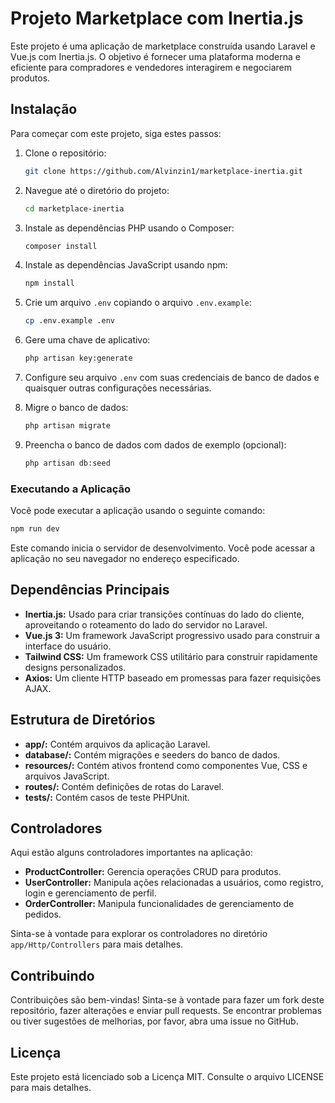 # Projeto Marketplace com Inertia.js

Este projeto é uma aplicação de marketplace construída usando Laravel e Vue.js com Inertia.js. O objetivo é fornecer uma plataforma moderna e eficiente para compradores e vendedores interagirem e negociarem produtos.

## Instalação

Para começar com este projeto, siga estes passos:

1. Clone o repositório:

    ```bash
    git clone https://github.com/Alvinzin1/marketplace-inertia.git
    ```

2. Navegue até o diretório do projeto:

    ```bash
    cd marketplace-inertia
    ```

3. Instale as dependências PHP usando o Composer:

    ```bash
    composer install
    ```

4. Instale as dependências JavaScript usando npm:

    ```bash
    npm install
    ```

5. Crie um arquivo `.env` copiando o arquivo `.env.example`:

    ```bash
    cp .env.example .env
    ```

6. Gere uma chave de aplicativo:

    ```bash
    php artisan key:generate
    ```

7. Configure seu arquivo `.env` com suas credenciais de banco de dados e quaisquer outras configurações necessárias.

8. Migre o banco de dados:

    ```bash
    php artisan migrate
    ```

9. Preencha o banco de dados com dados de exemplo (opcional):

    ```bash
    php artisan db:seed
    ```

### Executando a Aplicação

Você pode executar a aplicação usando o seguinte comando:

```bash
npm run dev
```

Este comando inicia o servidor de desenvolvimento. Você pode acessar a aplicação no seu navegador no endereço especificado.

## Dependências Principais

- **Inertia.js:** Usado para criar transições contínuas do lado do cliente, aproveitando o roteamento do lado do servidor no Laravel.
- **Vue.js 3:** Um framework JavaScript progressivo usado para construir a interface do usuário.
- **Tailwind CSS:** Um framework CSS utilitário para construir rapidamente designs personalizados.
- **Axios:** Um cliente HTTP baseado em promessas para fazer requisições AJAX.

## Estrutura de Diretórios

- **app/:** Contém arquivos da aplicação Laravel.
- **database/:** Contém migrações e seeders do banco de dados.
- **resources/:** Contém ativos frontend como componentes Vue, CSS e arquivos JavaScript.
- **routes/:** Contém definições de rotas do Laravel.
- **tests/:** Contém casos de teste PHPUnit.

## Controladores

Aqui estão alguns controladores importantes na aplicação:

- **ProductController:** Gerencia operações CRUD para produtos.
- **UserController:** Manipula ações relacionadas a usuários, como registro, login e gerenciamento de perfil.
- **OrderController:** Manipula funcionalidades de gerenciamento de pedidos.

Sinta-se à vontade para explorar os controladores no diretório `app/Http/Controllers` para mais detalhes.

## Contribuindo

Contribuições são bem-vindas! Sinta-se à vontade para fazer um fork deste repositório, fazer alterações e enviar pull requests. Se encontrar problemas ou tiver sugestões de melhorias, por favor, abra uma issue no GitHub.

## Licença

Este projeto está licenciado sob a Licença MIT. Consulte o arquivo LICENSE para mais detalhes.

